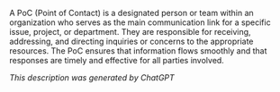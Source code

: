 A PoC (Point of Contact) is a designated person or team within an organization who serves as the main communication link for a specific issue, project, or department. They are responsible for receiving, addressing, and directing inquiries or concerns to the appropriate resources. The PoC ensures that information flows smoothly and that responses are timely and effective for all parties involved.

*This description was generated by ChatGPT*